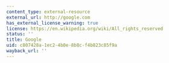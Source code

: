 ```yaml
---
content_type: external-resource
external_url: http://google.com
has_external_license_warning: true
license: https://en.wikipedia.org/wiki/All_rights_reserved
status: ''
title: Google
uid: c807428a-1ec2-4b0e-8b8c-f4b823c85f9a
wayback_url: ''
---
```

